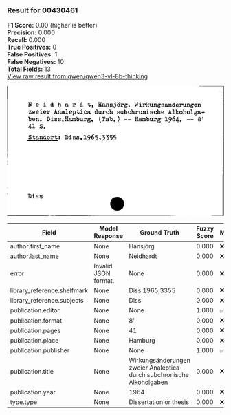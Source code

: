 ### Result for 00430461
**F1 Score:** 0.00 (higher is better)<br>**Precision:** 0.000<br>**Recall:** 0.000<br>**True Positives:** 0<br>**False Positives:** 1<br>**False Negatives:** 10<br>**Total Fields:** 13<br>[View raw result from qwen/qwen3-vl-8b-thinking](https://github.com/RISE-UNIBAS/humanities_data_benchmark/blob/main/results/2025-10-17/T0247/request_T0247_00430461.json)

<img src="https://github.com/RISE-UNIBAS/humanities_data_benchmark/blob/main/benchmarks/zettelkatalog/images/00430461.jpg?raw=true" alt="00430461" width="600px">

| Field | Model Response | Ground Truth | Fuzzy Score | Match |
|-------|----------------|--------------|-------------|-------|
| author.first_name | None | Hansjörg | 0.000 | ❌ |
| author.last_name | None | Neidhardt | 0.000 | ❌ |
| error | Invalid JSON format. | None | 0.000 | ❌ |
| library_reference.shelfmark | None | Diss.1965,3355 | 0.000 | ❌ |
| library_reference.subjects | None | Diss | 0.000 | ❌ |
| publication.editor | None | None | 1.000 | ✅ |
| publication.format | None | 8' | 0.000 | ❌ |
| publication.pages | None | 41 | 0.000 | ❌ |
| publication.place | None | Hamburg | 0.000 | ❌ |
| publication.publisher | None | None | 1.000 | ✅ |
| publication.title | None | Wirkungsänderungen zweier Analeptica durch subchronische Alkoholgaben | 0.000 | ❌ |
| publication.year | None | 1964 | 0.000 | ❌ |
| type.type | None | Dissertation or thesis | 0.000 | ❌ |
